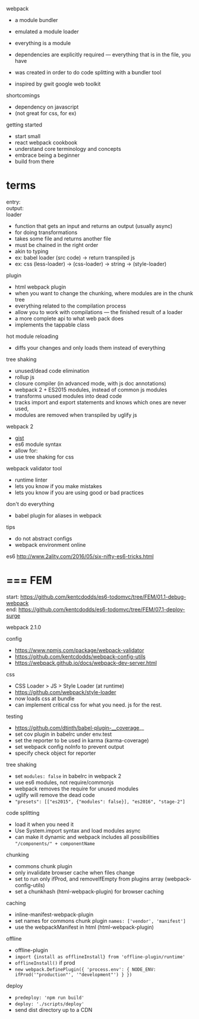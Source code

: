 webpack

- a module bundler
- emulated a module loader

- everything is a module
- dependencies are explicitly required — everything that is in the file, you have

- was created in order to do code splitting with a bundler tool
- inspired by gwit google web toolkit

shortcomings
- dependency on javascript
- (not great for css, for ex)

getting started
- start small
- react webpack cookbook
- understand core terminology and concepts
- embrace being a beginner
- build from there

terms
==
entry:  
output:  
loader
- function that gets an input and returns an output (usually async)
- for doing transformations
- takes some file and returns another file
- must be chained in the right order
- akin to typing
- ex: babel loader (src code) -> return transpiled js
- ex: css (less-loader) -> (css-loader) -> string -> (style-loader)

plugin
- html webpack plugin
- when you want to change the chunking, where modules are in the chunk tree
- everything related to the compilation process
- allow you to work with compilations — the finished result of a loader
- a more complete api to what web pack does
- implements the tappable class

hot module reloading
- diffs your changes and only loads them instead of everything

tree shaking
- unused/dead code elimination
- rollup js
- closure compiler (in advanced mode, with js doc annotations)
- webpack 2 + ES2015 modules, instead of common js modules
- transforms unused modules into dead code
- tracks import and export statements and knows which ones are never used,
- modules are removed when transpiled by uglify js

webpack 2 
- [gist](https://gist.github.com/sokra/27b24881210b56bbaff7?utm_source=javascriptweekly&utm_medium=email)
- es6 module syntax
- allow for:
- use tree shaking for css

webpack validator tool
- runtime linter
- lets you know if you make mistakes
- lets you know if you are using good or bad practices

don't do everything
- babel plugin for aliases in webpack

tips
- do not abstract configs
- webpack environment online

es6
http://www.2ality.com/2016/05/six-nifty-es6-tricks.html

===
FEM
===

start: https://github.com/kentcdodds/es6-todomvc/tree/FEM/01.1-debug-webpack  
end: https://github.com/kentcdodds/es6-todomvc/tree/FEM/07.1-deploy-surge  

webpack 2.1.0

config
- https://www.npmjs.com/package/webpack-validator  
- https://github.com/kentcdodds/webpack-config-utils  
- https://webpack.github.io/docs/webpack-dev-server.html  

css
- CSS Loader > JS > Style Loader (at runtime)
- https://github.com/webpack/style-loader
- now loads css at bundle
- can implement critical css for what you need. js for the rest.

testing
- https://github.com/dtinth/babel-plugin-__coverage__
- set cov plugin in babelrc under env.test
- set the reporter to be used in karma (karma-coverage)
- set webpack config noInfo to prevent output
- specify check object for reporter

tree shaking
- set `modules: false` in babelrc in webpack 2
- use es6 modules, not require/commonjs
- webpack removes the require for unused modules
- uglify will remove the dead code
- `"presets": [["es2015", {"modules": false}], "es2016", "stage-2"]`

code splitting
- load it when you need it
- Use System.import syntax and load modules async
- can make it dynamic and webpack includes all possibilities `"/components/" + componentName`

chunking
- commons chunk plugin
- only invalidate browser cache when files change
- set to run only ifProd, and removeIfEmpty from plugins array (webpack-config-utils)
- set a chunkhash (html-webpack-plugin) for browser caching

caching
- inline-manifest-webpack-plugin
- set names for commons chunk plugin `names: ['vendor', 'manifest']`
- use the webpackManifest in html (html-webpack-plugin)

offline
- offline-plugin
- `import {install as offlineInstall} from 'offline-plugin/runtime'`
- `offlineInstall()` if prod
- `new webpack.DefinePlugin({
    'process.env': {
      NODE_ENV: ifProd('"production"', '"development"')
    }
  })`

deploy
- `predeploy: 'npm run build'`
- `deploy: './scripts/deploy'`
- send dist directory up to a CDN

